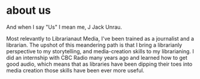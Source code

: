 # about us

And when I say "Us" I mean me, J Jack Unrau.

Most relevantly to Librarianaut Media, I've been trained as a journalist and a librarian. The upshot of this meandering path is that I bring a librarianly perspective to my storytelling, and media-creation skills to my librarianing. I did an internship with CBC Radio many years ago and learned how to get good audio, which means that as libraries have been dipping their toes into media creation those skills have been ever more useful.
